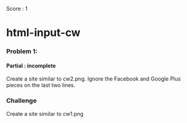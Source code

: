 Score : 1
# html-input-cw

### Problem 1:
#### Partial : incomplete
Create a site similar to cw2.png. Ignore the Facebook and Google Plus pieces on the last two lines.

### Challenge
Create a site similar to cw1.png
